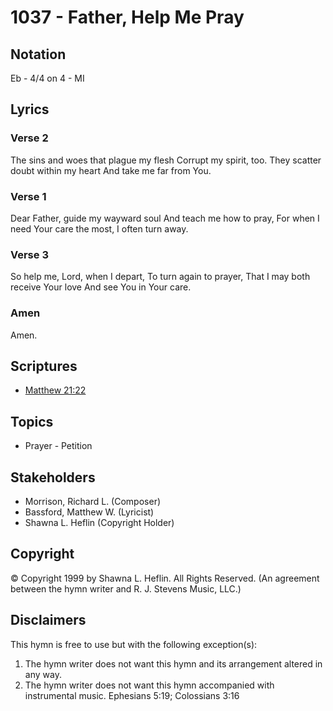 # 1037 - Father, Help Me Pray

## Notation

Eb - 4/4 on 4 - MI

## Lyrics

### Verse 2

The sins and woes that plague my flesh Corrupt my spirit, too. They scatter doubt within my heart And take me far from You.

### Verse 1

Dear Father, guide my wayward soul And teach me how to pray, For when I need Your care the most, I often turn away.

### Verse 3

So help me, Lord, when I depart, To turn again to prayer, That I may both receive Your love And see You in Your care.

### Amen

Amen.


## Scriptures

- [Matthew 21:22](https://www.biblegateway.com/passage/?search=Matthew%2021%3A22)

## Topics

- Prayer - Petition

## Stakeholders

- Morrison, Richard L. (Composer)
- Bassford, Matthew W. (Lyricist)
- Shawna L. Heflin (Copyright Holder)

## Copyright

© Copyright 1999 by Shawna L. Heflin. All Rights Reserved.
(An agreement between the hymn writer and R. J. Stevens Music, LLC.)

## Disclaimers

This hymn is free to use but with the following exception(s):
1. The hymn writer does not want this hymn and its arrangement altered in any way.
2. The hymn writer does not want this hymn accompanied with instrumental music.
Ephesians 5:19; Colossians 3:16

